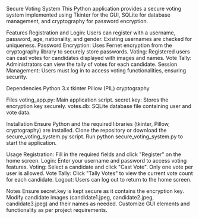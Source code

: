Secure Voting System
This Python application provides a secure voting system implemented using Tkinter for the GUI, SQLite for database management, and cryptography for password encryption.

Features
Registration and Login: Users can register with a username, password, age, nationality, and gender. Existing usernames are checked for uniqueness.
Password Encryption: Uses Fernet encryption from the cryptography library to securely store passwords.
Voting: Registered users can cast votes for candidates displayed with images and names.
Vote Tally: Administrators can view the tally of votes for each candidate.
Session Management: Users must log in to access voting functionalities, ensuring security.

Dependencies
Python 3.x
tkinter
Pillow (PIL)
cryptography

Files
voting_app.py: Main application script.
secret.key: Stores the encryption key securely.
votes.db: SQLite database file containing user and vote data.

Installation
Ensure Python and the required libraries (tkinter, Pillow, cryptography) are installed.
Clone the repository or download the secure_voting_system.py script.
Run python secure_voting_system.py to start the application.

Usage
Registration: Fill in the required fields and click "Register" on the home screen.
Login: Enter your username and password to access voting features.
Voting: Select a candidate and click "Cast Vote". Only one vote per user is allowed.
Vote Tally: Click "Tally Votes" to view the current vote count for each candidate.
Logout: Users can log out to return to the home screen.

Notes
Ensure secret.key is kept secure as it contains the encryption key.
Modify candidate images (candidate1.jpeg, candidate2.jpeg, candidate3.jpeg) and their names as needed.
Customize GUI elements and functionality as per project requirements.
